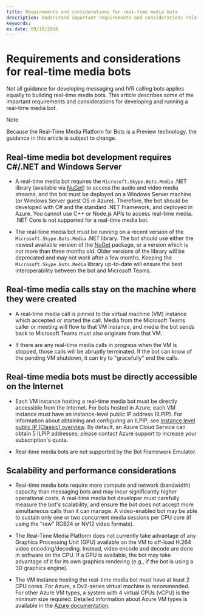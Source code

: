 ```yaml
---
title: Requirements and considerations for real-time media bots
description: Understand important requirements and considerations related to creating real-time media bots for Microsoft Teams.
keywords: 
ms.date: 09/10/2018
---
```


# Requirements and considerations for real-time media bots

Not all guidance for developing messaging and IVR calling bots applies equally to building real-time media bots. This article describes some of the important requirements and considerations for developing and running a real-time media bot.

> [!NOTE]
> Because the Real-Time Media Platform for Bots is a Preview technology, the guidance in this article is subject to change.

## Real-time media bot development requires C#/.NET and Windows Server

- A real-time media bot requires the `Microsoft.Skype.Bots.Media` .NET library (available via <a href="https://www.nuget.org/" target="_blank">NuGet</a>) to access the audio and video media streams, and the bot must be deployed on a Windows Server machine (or Windows Server guest OS in Azure). Therefore, the bot should be developed with C# and the standard .NET Framework, and deployed in Azure. You cannot use C++ or Node.js APIs to access real-time media. .NET Core is not supported for a real-time media bot.

- The real-time media bot must be running on a recent version of the `Microsoft.Skype.Bots.Media` .NET library. The bot should use either the newest available version of the <a href="https://www.nuget.org/" target="_blank">NuGet</a> package, or a version which is not more than three months old. Older versions of the library will be deprecated and may not work after a few months. Keeping the `Microsoft.Skype.Bots.Media` library up-to-date will ensure the best interoperability between the bot and Microsoft Teams.

## Real-time media calls stay on the machine where they were created

- A real-time media call is pinned to the virtual machine (VM) instance which accepted or started the call. Media from the Microsoft Teams caller or meeting will flow to that VM instance, and media the bot sends back to Microsoft Teams must also originate from that VM.

- If there are any real-time media calls in progress when the VM is stopped, those calls will be abruptly terminated. If the bot can know of the pending VM shutdown, it can try to "gracefully" end the calls.

## Real-time media bots must be directly accessible on the Internet

- Each VM instance hosting a real-time media bot must be directly accessible from the Internet. For bots hosted in Azure, each VM instance must have an instance-level public IP address (ILPIP). For information about obtaining and configuring an ILPIP, see <a href="/azure/virtual-network/virtual-networks-instance-level-public-ip" target="_blank">Instance level public IP (Classic) overview</a>. By default, an Azure Cloud Service can obtain 5 ILPIP addresses; please contact Azure support to increase your subscription's quota.

- Real-time media bots are not supported by the Bot Framework Emulator.

## Scalability and performance considerations

- Real-time media bots require more compute and network (bandwidth) capacity than messaging bots and may incur significantly higher operational costs. A real-time media bot developer must carefully measure the bot's scalability, and ensure the bot does not accept more simultaneous calls than it can manage. A video-enabled bot may be able to sustain only one or two concurrent media sessions per CPU core (if using the "raw" RGB24 or NV12 video formats).

- The Real-Time Media Platform does not currently take advantage of any Graphics Processing Unit (GPU) available on the VM to off-load H.264 video encoding/decoding. Instead, video encode and decode are done in software on the CPU. If a GPU is available, the bot may take advantage of it for its own graphics rendering (e.g., if the bot is using a 3D graphics engine).

- The VM instance hosting the real-time media bot must have at least 2 CPU cores. For Azure, a Dv2-series virtual machine is recommended. For other Azure VM types, a system with 4 virtual CPUs (vCPU) is the mininum size required. Detailed information about Azure VM types is available in the <a href="/azure/virtual-machines/windows/sizes-general" target="_blank">Azure documentation</a>.
